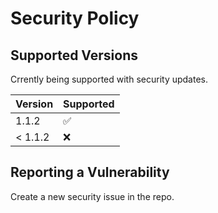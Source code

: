 # Security Policy

## Supported Versions

Crrently being supported with security updates.

| Version | Supported          |
| ------- | ------------------ |
| 1.1.2   | :white_check_mark: |
| < 1.1.2 | :x:                |

## Reporting a Vulnerability

Create a new security issue in the repo.
